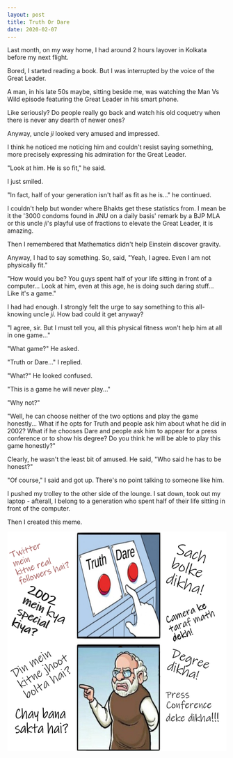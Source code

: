 ```yaml
---
layout: post
title: Truth Or Dare
date: 2020-02-07
---
```

Last month, on my way home, I had around 2 hours layover in Kolkata before my next flight.

Bored, I started reading a book. But I was interrupted by the voice of the Great Leader.

A man, in his late 50s maybe, sitting beside me, was watching the Man Vs Wild episode featuring the Great Leader in his smart phone.

Like seriously? Do people really go back and watch his old coquetry when there is never any dearth of newer ones?

Anyway, uncle *ji* looked very amused and impressed.

I think he noticed me noticing him and couldn't resist saying something, more precisely expressing his admiration for the Great Leader.

"Look at him. He is so fit," he said.

I just smiled.

"In fact, half of your generation isn't half as fit as he is..." he continued.

I couldn't help but wonder where Bhakts get these statistics from. I mean be it the '3000 condoms found in JNU on a daily basis' remark by a BJP MLA or this uncle *ji*'s playful use of fractions to elevate the Great Leader, it is amazing.

Then I remembered that Mathematics didn't help Einstein discover gravity.

Anyway, I had to say something. So, said, "Yeah, I agree. Even I am not physically fit."

"How would you be? You guys spent half of your life sitting in front of a computer... Look at him, even at this age, he is doing such daring stuff... Like it's a game."

I had had enough. I strongly felt the urge to say something to this all-knowing uncle *ji*. How bad could it get anyway?

"I agree, sir. But I must tell you, all this physical fitness won't help him at all in one game..."

"What game?" He asked.

"Truth or Dare..." I replied.

"What?" He looked confused.

"This is a game he will never play..."

"Why not?"

"Well, he can choose neither of the two options and play the game honestly... What if he opts for Truth and people ask him about what he did in 2002? What if he chooses Dare and people ask him to appear for a press conference or to show his degree? Do you think he will be able to play this game honestly?"

Clearly, he wasn't the least bit of amused. He said, "Who said he has to be honest?"

"Of course," I said and got up. There's no point talking to someone like him.

I pushed my trolley to the other side of the lounge. I sat down, took out my laptop - afterall, I belong to a generation who spent half of their life sitting in front of the computer.

Then I created this meme.

![Truth Or dare](https://raw.githubusercontent.com/argumentativeyouth/pblog/master/assets/img/tod.jpg)
